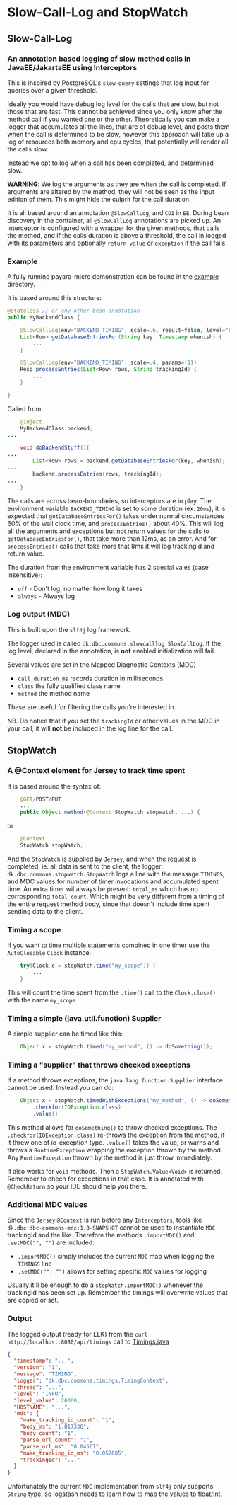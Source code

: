 # Slow-Call-Log and StopWatch

## Slow-Call-Log

### An annotation based logging of slow method calls in JavaEE/JakartaEE using Interceptors

This is inspired by PostgreSQL's `slow-query` settings that log input for queries over a given threshold.

Ideally you would have debug log level for the calls that are slow, but not those that are fast. This cannot be achieved since you only know after the method call if you wanted one or the other. Theoretically you can make a logger that accumulates all the lines, that are of debug level, and posts them when the call is determined to be slow, however this approach will take up a log of resources both memory and cpu cycles, that potentially will render all the calls slow.

Instead we opt to log when a call has been completed, and determined slow.

__WARNING__: We log the arguments as they are when the call is completed. If arguments are altered by the method, they will not be seen as the input edition of them. This might hide the culprit for the call duration.

It is all based around an annotation `@SlowCallLog`, and `CDI` in `EE`. During bean discovery in the container, all `@SlowCallLog` annotations are picked up. An interceptor is configured with a wrapper for the given methods, that calls the method, and if the calls duration is above a threshold, the call in logged with its parameters and optionally `return value` or `exception` if the call fails.

### Example

A fully running payara-micro demonstration can be found in the [example](example) directory.

It is based around this structure:

```java
@Stateless // or any other bean annotation
public MyBackendClass {

    @SlowCallLog(env="BACKEND_TIMING", scale=.6, result=false, level="ERROR")
    List<Row> getDatabaseEntriesFor(String key, Timestamp whenish) {
        ...
    }

    @SlowCallLog(env="BACKEND_TIMING", scale=.4, params={1})
    Resp processEntries(List<Row> rows, String trackingId) {
        ...
    }

}
```

Called from:

```java
    @Inject
    MyBackendClass backend;
...

    void doBackendStuff(){
...
        List<Row> rows = backend.getDatabaseEntriesFor(key, whenish);
...
        backend.processEntries(rows, trackingId);
...
    }

```

The calls are across bean-boundaries, so interceptors are in play. The environment variable `BACKEND_TIMING` is set to some duration (ex. `20ms`), it is expected that `getDatabaseEntriesFor()` takes under normal circumstances 60% of the wall clock time, and `processEntries()` about 40%.
This will log all the arguments and exceptions but not return values for the calls to `getDatabaseEntriesFor()`, that take more than 12ms, as an error.
And for `processEntries()` calls that take more that 8ms it will log trackingId and return value.

The duration from the environment variable has 2 special vales (case insensitive):

 * `off` - Don't log, no matter how long it takes
 * `always` - Always log

### Log output (MDC)

This is built upon the `slf4j` log framework.

The logger used is called `dk.dbc.commons.slowcalllog.SlowCallLog`. If the log level, declared in the annotation, is __not__ enabled initialization will fail.

Several values are set in the Mapped Diagnostic Contexts (MDC)

 * `call_duration_ms` records duration in milliseconds.
 * `class` the fully qualified class name
 * `method` the method name

These are useful for filtering the calls you're interested in.

NB. Do notice that if you set the `trackingId` or other values in the MDC in your call, it will __not__ be included in the log line for the call.

## StopWatch

### A @Context element for Jersey to track time spent

It is based around the syntax of:

```java
    @GET/POST/PUT
    ...
    public Object method(@Context StopWatch stopwatch, ...) {

```
or
```java
    @Context
    StopWatch stopWatch;
```

And the `StopWatch` is supplied by `Jersey`, and when the request is completed, ie. all data is sent to the client, the logger: `dk.dbc.commons.stopwatch.StopWatch` logs a line with the message `TIMINGS`, and MDC values for number of timer invocations and accumulated spent time.
An extra timer wil always be present: `total_ms` which has no corrosponding `total_count`. Which might be very different from a timing of the entire request method body, since that doesn't include time spent sending data to the client.


### Timing a scope

If you want to time multiple statements combined in one timer use the `AutoClosable` `Clock` instance:

```java
    try(Clock c = stopWatch.time("my_scope")) {
        ...
    }
```

This will count the time spent from the `.time()` call to the `Clock.close()` with the name `my_scope`

### Timing a simple (java.util.function) Supplier

A simple supplier can be timed like this:

```java
    Object x = stopWatch.timed("my_method", () -> doSomething());
```

### Timing a "supplier" that throws checked exceptions

If a method throws exceptions, the `java.lang.function.Supplier` interface cannot be used. Instead you can do:

```java
    Object x = stopWatch.timedWithExceptions("my_method", () -> doSomething())
        .checkfor(IOException.class)
        .value()
```

This method allows for `doSomething()` to throw checked exceptions. The `.checkfor(IOException.class)` re-throws the exception from the method, if it threw one of io-exception type. `.value()` takes the value, or warns and throws a `RuntimeException` wrapping the exception thrown by the method. Any `RuntimeException` thrown by the method is just throw immediately.

It also works for `void` methods. Then a `StopWatch.Value<Void>` is returned. Remember to chech for exceptions in that case. It is annotated with `@CheckReturn` so your IDE should help you there.

### Additional MDC values

Since the `Jersey` `@Context` is run before any `Interceptors`, tools like `dk.dbc:dbc-commons-mdc:1.0-SNAPSHOT` cannot be used to instantiate `MDC` trackingId and the like. Therefore the methods `.importMDC()` and `.setMDC("", "")` are included:

*  `.importMDC()` simply includes the current `MDC` map when logging the `TIMINGS` line
*  `.setMDC("", "")` allows for setting specific `MDC` values for logging

Usually it'll be enough to do a `stopWatch.importMDC()` whenever the trackingId has been set up. Remember the timings will overwrite values that are copied or set.

### Output

The logged output (ready for ELK) from the `curl http://localhost:8080/api/timings` call to [Timings.java](example/src/main/java/dk/dbc/example/Timings.java)

```json
{
  "timestamp": "...",
  "version": "1",
  "message": "TIMING",
  "logger": "dk.dbc.commons.timings.TimingContext",
  "thread": "...",
  "level": "INFO",
  "level_value": 20000,
  "HOSTNAME": "...",
  "mdc": {
    "make_tracking_id_count": "1",
    "body_ms": "1.817336",
    "body_count": "1",
    "parse_url_count": "1",
    "parse_url_ms": "0.04561",
    "make_tracking_id_ms": "0.052685",
    "trackingId": "..."
  }
}
```

Unfortunately the current `MDC` implementation from `slf4j` only supports `String` type, so logstash needs to learn how to map the values to float/int.
